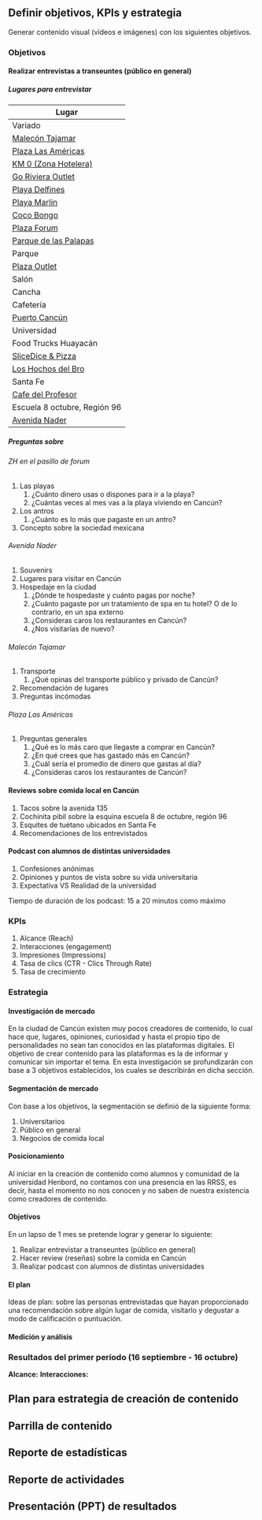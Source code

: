 ## Definir objetivos, KPIs y estrategia

Generar contenido visual (vídeos e imágenes) con los siguientes objetivos.

### Objetivos

#### Realizar entrevistas a transeuntes (público en general)

##### Lugares para entrevistar

| Lugar                                                                                                                                                                                                                                                     |
| --------------------------------------------------------------------------------------------------------------------------------------------------------------------------------------------------------------------------------------------------------- |
| Variado                                                                                                                                                                                                                                                   |
| [Malecón Tajamar](https://maps.app.goo.gl/mhZrxRQdEeRc2BFSA)                                                                                                                                                                                              |
| [Plaza Las Américas](https://maps.app.goo.gl/N2PYgSctW9f9o8Fa6)                                                                                                                                                                                           |
| [KM 0 (Zona Hotelera)](https://www.waze.com/en/live-map/directions?latlng=21.156478502946033%2C-86.81930780410768)                                                                                                                                        |
| [Go Riviera Outlet](https://www.waze.com/en/live-map/directions/mx/q.r./go-grand-outlet-riviera-maya?place=ChIJ4QUP2FCBTo8RpFJK8MpZU9M)                                                                                                                   |
| [Playa Delfines](https://ul.waze.com/ul?preview_venue_id=179044563.1790576698.1047557&navigate=yes&utm_campaign=default&utm_source=waze_website&utm_medium=lm_share_location)                                                                             |
| [Playa Marlin](https://ul.waze.com/ul?place=ChIJs-vkzF0oTI8RkPEJ3UlYx_I&ll=21.10335120%2C-86.76323010&navigate=yes&utm_campaign=default&utm_source=waze_website&utm_medium=lm_share_location)                                                             |
| [Coco Bongo](https://www.waze.com/en/live-map/directions/coco-bongo-blvd.-kukulcan-cancun?place=w.179110099.1790773313.643595)                                                                                                                            |
| [Plaza Forum](https://www.waze.com/en/live-map/directions/mx/q.r./cancun/forum-by-the-sea?place=ChIJjbEqz5goTI8RgCMLVZU-oBM)                                                                                                                              |
| [Parque de las Palapas](https://www.waze.com/en/live-map/directions/parque-de-las-palapas-cancun?place=w.179044564.1790249028.744022)                                                                                                                     |
| Parque                                                                                                                                                                                                                                                    |
| [Plaza Outlet](https://www.waze.com/en/live-map/directions/mx/q.r./cancun/las-plazas-outlet-cancun?place=ChIJj14R00crTI8Ru_vlX9qEeas)                                                                                                                     |
| Salón                                                                                                                                                                                                                                                     |
| Cancha                                                                                                                                                                                                                                                    |
| Cafetería                                                                                                                                                                                                                                                 |
| [Puerto Cancún](https://ul.waze.com/ul?place=ChIJCYI9w7EuTI8RbHIAnoKSNys&ll=21.16027820%2C-86.80853920&navigate=yes&utm_campaign=default&utm_source=waze_website&utm_medium=lm_share_location)                                                            |
| Universidad                                                                                                                                                                                                                                               |
| Food Trucks Huayacán                                                                                                                                                                                                                                      |
| [SliceDice & Pizza](https://www.waze.com/en/live-map/directions/mx/q.r./cancun/master-plaza?place=ChIJsxpj3KErTI8RLgmLeHMnlkk)                                                                                                                            |
| [Los Hochos del Bro](https://www.waze.com/en/live-map/directions/los-hochos-del-bro-calle-altavista-33-cancun?place=w.179044563.1790117954.16232009)                                                                                                      |
| Santa Fe                                                                                                                                                                                                                                                  |
| [Cafe del Profesor](https://www.waze.com/en/live-map/directions/mx/q.r./cancun/cafe-del-profesor?place=ChIJPyXjseIrTI8RSBkuxOTxZ1Y)                                                                                                                       |
| Escuela 8 octubre, Región 96                                                                                                                                                                                                                              |
| [Avenida Nader](https://www.waze.com/en/live-map/directions/mx/q.r./cancun/avenida-carlos-nader?place=EjtBdiBDYXJsb3MgTmFkZXIgU3VwZXJtYW56YW5hIDMsIDc3NTAwIENhbmPDum4sIFEuUi4sIE1leGljbyIuKiwKFAoSCWctSLEBLEyPEU2agDAg0EkUEhQKEgn3v3YDACxMjxEf4a_-36abPA) |

##### Preguntas sobre

###### ZH en el pasillo de forum

1. Las playas
	1. ¿Cuánto dinero usas o dispones para ir a la playa?
	2. ¿Cuántas veces al mes vas a la playa viviendo en Cancún?
2. Los antros
	1. ¿Cuánto es lo más que pagaste en un antro?
3. Concepto sobre la sociedad mexicana

###### Avenida Nader

1. Souvenirs
2. Lugares para visitar en Cancún
3. Hospedaje en la ciudad
	1. ¿Dónde te hospedaste y cuánto pagas por noche?
	2. ¿Cuánto pagaste por un tratamiento de spa en tu hotel? O de lo contrario, en un spa externo
	3. ¿Consideras caros los restaurantes en Cancún?
	4. ¿Nos visitarías de nuevo?

###### Malecón Tajamar

1. Transporte
	1. ¿Qué opinas del transporte público y privado de Cancún?
2. Recomendación de lugares
3. Preguntas incómodas

###### Plaza Las Américas

1. Preguntas generales
	1. ¿Qué es lo más caro que llegaste a comprar en Cancún?
	2. ¿En qué crees que has gastado más en Cancún?
	3. ¿Cuál sería el promedio de dinero que gastas al día?
	4. ¿Consideras caros los restaurantes de Cancún?

#### Reviews sobre comida local en Cancún

1. Tacos sobre la avenida 135
2. Cochinita pibil sobre la esquina escuela 8 de octubre, región 96
3. Esquites de tuétano ubicados en Santa Fe
4. Recomendaciones de los entrevistados

#### Podcast con alumnos de distintas universidades

1. Confesiones anónimas
2. Opiniones y puntos de vista sobre su vida universitaria
3. Expectativa VS Realidad de la universidad

Tiempo de duración de los podcast: 15 a 20 minutos como máximo

### KPIs

1. Alcance (Reach)
2. Interacciones (engagement)
3. Impresiones (Impressions)
4. Tasa de clics (CTR - Clics Through Rate)
5. Tasa de crecimiento

### Estrategia

#### Investigación de mercado

En la ciudad de Cancún existen muy pocos creadores de contenido, lo cual hace que, lugares, opiniones, curiosidad y hasta el propio tipo de personalidades no sean tan conocidos en las plataformas digitales. El objetivo de crear contenido para las plataformas es la de informar y comunicar sin importar el tema. En esta investigación se profundizarán con base a 3 objetivos establecidos, los cuales se describirán en dicha sección.

#### Segmentación de mercado

Con base a los objetivos, la segmentación se definió de la siguiente forma:
1. Universitarios
2. Público en general
3. Negocios de comida local

#### Posicionamiento

Al iniciar en la creación de contenido como alumnos y comunidad de la universidad Henbord, no contamos con una presencia en las RRSS, es decir, hasta el momento no nos conocen y no saben de nuestra existencia como creadores de contenido.

#### Objetivos

En un lapso de 1 mes se pretende lograr y generar lo siguiente:

1. Realizar entrevistar a transeuntes (público en general)
2. Hacer review (reseñas) sobre la comida en Cancún 
3. Realizar podcast con alumnos de distintas universidades

#### El plan

Ideas de plan: sobre las personas entrevistadas que hayan proporcionado una recomendación sobre algún lugar de comida, visitarlo y degustar a modo de calificación o puntuación.

#### Medición y análisis

### Resultados del primer período (16 septiembre - 16 octubre)

**Alcance:**
**Interacciones:**


## Plan para estrategia de creación de contenido
## Parrilla de contenido
## Reporte de estadísticas
## Reporte de actividades
## Presentación (PPT) de resultados